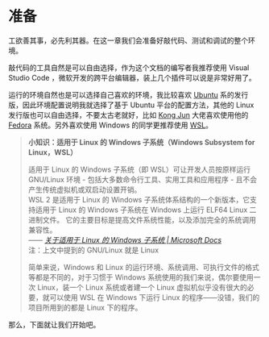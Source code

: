 # 准备

工欲善其事，必先利其器。在这一章我们会准备好敲代码、测试和调试的整个环境。

敲代码的工具自然是可以自由选择，作为这个文档的编写者我推荐使用 Visual Studio Code ，微软开发的跨平台编辑器，装上几个插件可以说是非常好用了。

运行的环境自然也是可以选择自己喜欢的环境，我比较喜欢 [Ubuntu](https://zh.wikipedia.org/wiki/Ubuntu) 系的发行版，因此环境配置说明我就选择了基于 Ubuntu 平台的配置方法，其他的 Linux 发行版也可以自由选择，不要太古老就好，比如 [Kong Jun](https://github.com/kongjun18) 大佬喜欢使用他的 [Fedora](https://zh.wikipedia.org/wiki/Fedora_(%E4%BD%9C%E6%A5%AD%E7%B3%BB%E7%B5%B1)) 系统。另外喜欢使用 Windows 的同学更推荐使用 [WSL](https://docs.microsoft.com/zh-cn/windows/wsl/)。

> **小知识：适用于 Linux 的 Windows 子系统（Windows Subsystem for Linux，WSL）**  
> 
> 适用于 Linux 的 Windows 子系统（即 WSL）可让开发人员按原样运行 GNU/Linux 环境 - 包括大多数命令行工具、实用工具和应用程序 - 且不会产生传统虚拟机或双启动设置开销。  
> WSL 2 是适用于 Linux 的 Windows 子系统体系结构的一个新版本，它支持适用于 Linux 的 Windows 子系统在 Windows 上运行 ELF64 Linux 二进制文件。 它的主要目标是提高文件系统性能，以及添加完全的系统调用兼容性。  
> *—— [关于适用于 Linux 的 Windows 子系统 | Microsoft Docs](https://docs.microsoft.com/zh-cn/windows/wsl/about)*  
> 注：上文中提到的 GNU/Linux 就是 Linux
> 
> 简单来说，Windows 和 Linux 的运行环境、系统调用、可执行文件的格式等都是不同的，对于习惯于 Windows 系统使用的我们来说，偶尔要使用一次 Linux，装一个 Linux 系统或者建一个 Linux 虚拟机似乎没有很大的必要，就可以使用 WSL 在 Windows 下运行 Linux 的程序——没错，我们的项目所用到的都是 Linux 下的程序。

那么，下面就让我们开始吧。
